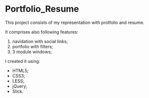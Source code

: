 # Portfolio_Resume

This project consists of my representation with protfolio and resume.

It comprises also following features:
1) navidation with social links;
2) portfolio with filters;
3) 3 module windows;

I created it using:
- HTML5;
- CSS3;
- LESS;
- jQuery;
- Slick.

